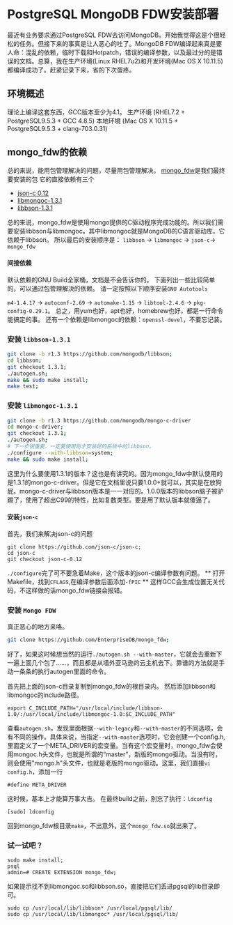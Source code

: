 # PostgreSQL MongoDB FDW安装部署

最近有业务要求通过PostgreSQL FDW去访问MongoDB。开始我觉得这是个很轻松的任务。但接下来的事真是让人恶心的吐了。MongoDB FDW编译起来真是要人命：混乱的依赖，临时下载和Hotpatch，错误的编译参数，以及最过分的是错误的文档。总算，我在生产环境(Linux RHEL7u2)和开发环境(Mac OS X 10.11.5)都编译成功了。赶紧记录下来，省的下次蛋疼。

## 环境概述
理论上编译这套东西，GCC版本至少为4.1。
生产环境 (RHEL7.2 + PostgreSQL9.5.3 + GCC 4.8.5)
本地环境 (Mac OS X 10.11.5 + PostgreSQL9.5.3 + clang-703.0.31)

## mongo_fdw的依赖
总的来说，能用包管理解决的问题，尽量用包管理解决。
[mongo_fdw](https://github.com/EnterpriseDB/mongo_fdw "mongo_fdw")是我们最终要安装的包
它的直接依赖有三个
* [json-c 0.12](https://github.com/json-c/json-c/tree/json-c-0.12 "json-c 0.12")
* [libmongoc-1.3.1](https://github.com/mongodb/mongo-c-driver/tree/r1.3 "libmongoc-1.3.1")
* [libbson-1.3.1](https://github.com/mongodb/libbson/tree/r1.3 "libbson-1.3.1")

总的来说，mongo_fdw是使用mongo提供的C驱动程序完成功能的。所以我们需要安装libbson与libmongoc。其中libmongoc就是MongoDB的C语言驱动库，它依赖于libbson。
所以最后的安装顺序是：
`libbson` &rarr; `libmongoc` &rarr; `json-c`&rarr; `mongo_fdw`

#### 间接依赖
默认依赖的GNU Build全家桶，文档是不会告诉你的。
下面列出一些比较简单的，可以通过包管理解决的依赖。
请一定按照以下顺序安装`GNU Autotools`

`m4-1.4.17` &rarr; `autoconf-2.69` &rarr; `automake-1.15` &rarr; `libtool-2.4.6` &rarr; `pkg-config-0.29.1`。
总之，用yum也好，apt也好，homebrew也好，都是一行命令能搞定的事。
还有一个依赖是libmongoc的依赖：`openssl-devel`，不要忘记装。


### 安装 `libbson-1.3.1`
```bash
git clone -b r1.3 https://github.com/mongodb/libbson;
cd libbson;
git checkout 1.3.1;
./autogen.sh;
make && sudo make install;
make test;
```

### 安装 `libmongoc-1.3.1`
```bash
git clone -b r1.3 https://github.com/mongodb/mongo-c-driver
cd mongo-c-driver;
git checkout 1.3.1;
./autogen.sh;
# 下一步很重要，一定要使用刚才安装好的系统中的libbson。
./configure --with-libbson=system;
make && sudo make install;
```

这里为什么要使用1.3.1的版本？这也是有讲究的。因为mongo_fdw中默认使用的是1.3.1的mongo-c-driver。但是它在文档里说只要1.0.0+就可以，其实是在放狗屁。mongo-c-driver与libbson版本是一一对应的。1.0.0版本的libbson脑子被驴踢了，使用了超出C99的特性，比如复数类型。要是用了默认版本就傻逼了。

#### 安装`json-c`
首先，我们来解决json-c的问题
```
git clone https://github.com/json-c/json-c;
cd json-c
git checkout json-c-0.12
```
`./configure`完了可不要急着Make，这个版本的json-c编译参数有问题。
** 打开Makefile，找到`CFLAGS`,在编译参数后面添加`-fPIC` **
这样GCC会生成位置无关代码，不这样做的话mongo_fdw链接会报错。


### 安装 `Mongo FDW`
真正恶心的地方来咯。
```bash
git clone https://github.com/EnterpriseDB/mongo_fdw;
```
好了，如果这时候想当然的运行`./autogen.sh --with-master`，它就会去重新下一遍上面几个包了……，而且都是从墙外亚马逊的云主机去下。靠谱的方法就是手动一条条的执行autogen里面的命令。

首先把上面的json-c目录复制到mongo_fdw的根目录内。
然后添加libbson和libmongoc的include路径。
```
export C_INCLUDE_PATH="/usr/local/include/libbson-1.0/:/usr/local/include/libmongoc-1.0:$C_INCLUDE_PATH"
```
查看`autogen.sh`，发现里面根据`--with-legacy`和`--with-master`的不同选项，会有不同的操作。具体来说，当指定`--with-master`选项时，它会创建一个config.h,里面定义了一个META_DRIVER的宏变量。当有这个宏变量时，mongo_fdw会使用mongoc.h头文件，也就是所谓的“master”，新版的mongo驱动。当没有时，则会使用"mongo.h"头文件，也就是老版的mongo驱动。这里，我们直接`vi config.h`，添加一行
```
#define META_DRIVER
```
这时候，基本上才能算万事大吉。
在最终build之前，别忘了执行：`ldconfig`
```
[sudo] ldconfig
```
回到mongo_fdw根目录`make`，不出意外，这个`mongo_fdw.so`就出来了。


### 试一试吧？
```
sudo make install;
psql
admin=# CREATE EXTENSION mongo_fdw;
```

如果提示找不到libmongoc.so和libbson.so，直接把它们丢进pgsql的lib目录即可。
```
sudo cp /usr/local/lib/libbson* /usr/local/pgsql/lib/
sudo cp /usr/local/lib/libmongoc* /usr/local/pgsql/lib/
```
